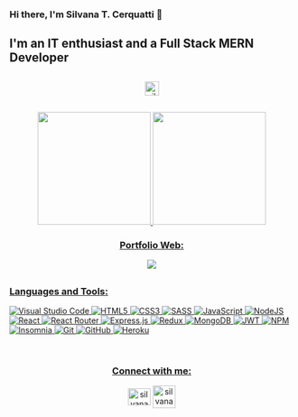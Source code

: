 ### Hi there, I'm Silvana T. Cerquatti 🙋 

## I'm an IT enthusiast and a Full Stack MERN Developer

##

<div align="center">
  <img height="25em"  src="https://komarev.com/ghpvc/?username=silc22&label=Profile%20views&color=DAC03C&style=flat" alt="silvana cerquatti" />
</div>

##

<div align="center">
  <a href="https://github.com/silc22">
  
  <img height="200em" src="https://github-readme-stats.vercel.app/api?username=silc22&show_icons=true&theme=gruvbox"/>
    <img height="200em" src="https://github-readme-stats.vercel.app/api/top-langs/?username=silc22&theme=gruvbox"/>
    
</div>

<div align="center">
<h3>Portfolio Web:</h3>
  <p> 
    <a href="https://silvana-cerquatti.herokuapp.com/" target="blank">
    <img src="https://img.icons8.com/external-kiranshastry-lineal-color-kiranshastry/64/000000/external-portfolio-advertising-kiranshastry-lineal-color-kiranshastry.png"/>
  </p>
</div>

##

### Languages and Tools:

![Visual Studio Code](https://img.shields.io/badge/Visual%20Studio%20Code-0078d7.svg?style=for-the-badge&logo=visual-studio-code&logoColor=white)
![HTML5](https://img.shields.io/badge/html5-%23E34F26.svg?style=for-the-badge&logo=html5&logoColor=white)
![CSS3](https://img.shields.io/badge/css3-%231572B6.svg?style=for-the-badge&logo=css3&logoColor=white)
![SASS](https://img.shields.io/badge/-sass-ff69b4)
![JavaScript](https://img.shields.io/badge/javascript-%23323330.svg?style=for-the-badge&logo=javascript&logoColor=%23F7DF1E)
![NodeJS](https://img.shields.io/badge/node.js-6DA55F?style=for-the-badge&logo=node.js&logoColor=white)
![React](https://img.shields.io/badge/react-%2320232a.svg?style=for-the-badge&logo=react&logoColor=%2361DAFB)
![React Router](https://img.shields.io/badge/React_Router-CA4245?style=for-the-badge&logo=react-router&logoColor=white)
![Express.js](https://img.shields.io/badge/express.js-%23404d59.svg?style=for-the-badge&logo=express&logoColor=%2361DAFB)
![Redux](https://img.shields.io/badge/redux-%23593d88.svg?style=for-the-badge&logo=redux&logoColor=white)
![MongoDB](https://img.shields.io/badge/MongoDB-%234ea94b.svg?style=for-the-badge&logo=mongodb&logoColor=white)
![JWT](https://img.shields.io/badge/JWT-black?style=for-the-badge&logo=JSON%20web%20tokens)
![NPM](https://img.shields.io/badge/NPM-%23000000.svg?style=for-the-badge&logo=npm&logoColor=white)
![Insomnia](https://img.shields.io/badge/Insomnia-black?style=for-the-badge&logo=insomnia&logoColor=5849BE)
![Git](https://img.shields.io/badge/git-%23F05033.svg?style=for-the-badge&logo=git&logoColor=white)
![GitHub](https://img.shields.io/badge/github-%23121011.svg?style=for-the-badge&logo=github&logoColor=white)
![Heroku](https://img.shields.io/badge/heroku-%23430098.svg?style=for-the-badge&logo=heroku&logoColor=white)




<br />
<div align="center">
  <h3>Connect with me:</h3>
  
  <p>
    <a href="https://www.linkedin.com/in/silvana-cerquatti/" target="blank"><img align="center" src="https://raw.githubusercontent.com/rahuldkjain/github-profile-readme-generator/master/src/images/icons/Social/linked-in-alt.svg" alt="silvana cerquatti" height="30" width="40" /></a>
        <a href="https://t.me/silc1994" target="blank"><img align="center" src="https://img.icons8.com/fluency/48/000000/telegram-app.png" alt="silvana cerquatti" height="40" width="40" /></a>

  </p>
  
   
</div>
